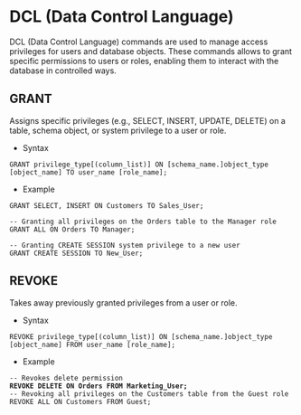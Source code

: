 # DCL (Data Control Language)

DCL (Data Control Language) commands are used to manage access privileges for users and database objects. These commands allows to grant specific permissions to users or roles, enabling them to interact with the database in controlled ways.

## GRANT

Assigns specific privileges (e.g., SELECT, INSERT, UPDATE, DELETE) on a table, schema object, or system privilege to a user or role.

* Syntax

```
GRANT privilege_type[(column_list)] ON [schema_name.]object_type [object_name] TO user_name [role_name];
```

* Example

```
GRANT SELECT, INSERT ON Customers TO Sales_User;

-- Granting all privileges on the Orders table to the Manager role
GRANT ALL ON Orders TO Manager;

-- Granting CREATE SESSION system privilege to a new user
GRANT CREATE SESSION TO New_User;
```

## REVOKE

Takes away previously granted privileges from a user or role.

* Syntax

```
REVOKE privilege_type[(column_list)] ON [schema_name.]object_type [object_name] FROM user_name [role_name];
```

* Example

<pre><code>-- Revokes delete permission
<strong>REVOKE DELETE ON Orders FROM Marketing_User;  
</strong>-- Revoking all privileges on the Customers table from the Guest role
REVOKE ALL ON Customers FROM Guest;
</code></pre>
